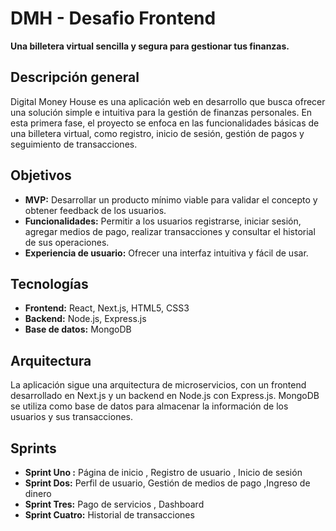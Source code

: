 # DMH - Desafio Frontend 

**Una billetera virtual sencilla y segura para gestionar tus finanzas.**

## Descripción general

Digital Money House es una aplicación web en desarrollo que busca ofrecer una solución simple e intuitiva para la gestión de finanzas personales. En esta primera fase, el proyecto se enfoca en las funcionalidades básicas de una billetera virtual, como registro, inicio de sesión, gestión de pagos y seguimiento de transacciones.

## Objetivos
* **MVP:** Desarrollar un producto mínimo viable para validar el concepto y obtener feedback de los usuarios.
* **Funcionalidades:** Permitir a los usuarios registrarse, iniciar sesión, agregar medios de pago, realizar transacciones y consultar el historial de sus operaciones.
* **Experiencia de usuario:** Ofrecer una interfaz intuitiva y fácil de usar.

## Tecnologías
* **Frontend:** React, Next.js, HTML5, CSS3
* **Backend:** Node.js, Express.js
* **Base de datos:** MongoDB

## Arquitectura
La aplicación sigue una arquitectura de microservicios, con un frontend desarrollado en Next.js y un backend en Node.js con Express.js. MongoDB se utiliza como base de datos para almacenar la información de los usuarios y sus transacciones.

## Sprints
* **Sprint Uno :** Página de inicio , Registro de usuario , Inicio de sesión
* **Sprint Dos:** Perfil de usuario, Gestión de medios de pago ,Ingreso de dinero
* **Sprint Tres:** Pago de servicios , Dashboard
* **Sprint Cuatro:** Historial de transacciones

